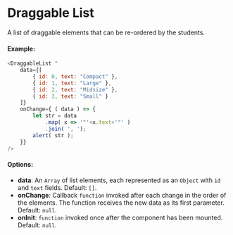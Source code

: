 # Draggable List

A list of draggable elements that can be re-ordered by the students.

#### Example:

``` js
<DraggableList "
    data={[
        { id: 0, text: "Compact" },
        { id: 1, text: "Large" },
        { id: 2, text: "Midsize" },
        { id: 3, text: "Small" }
    ]}
    onChange={ ( data ) => {
        let str = data
            .map( x => '"'+x.text+'"' )
            .join( ', ');
        alert( str );
    }}
/>
```

#### Options:

* __data__: An `Array` of list elements, each represented as an `Object` with `id` and `text` fields. Default: `[]`.
* __onChange__: Callback `function` invoked after each change in the order of the elements. The function receives the new data as its first parameter. Default: `null`.
* __onInit__: `function` invoked once after the component has been mounted. Default: `null`.

